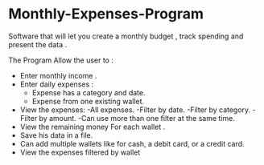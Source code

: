 # Monthly-Expenses-Program
Software that will let you create a monthly budget , track spending and present the data .



 The Program Allow the user to :
 
  * Enter monthly income .
  * Enter daily expenses :
      - Expense has a category and date.
      - Expense from one existing wallet.
  * View the expenses:
      -All expenses.
      -Filter by date.
      -Filter by category.
      -Filter by amount.
      -Can use more than one filter at the same time.
  * View the remaining money For each wallet .
  * Save his data in a file.
  * Can add multiple wallets like for cash, a debit card, or a credit card.
  * View the expenses filtered by wallet
